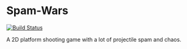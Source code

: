 Spam-Wars
=========
[![Build Status](https://travis-ci.org/Dakror/SpamWars.svg?branch=master)](https://travis-ci.org/Dakror/SpamWars)

A 2D platform shooting game with a lot of projectile spam and chaos.
